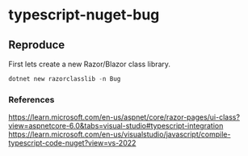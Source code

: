 # typescript-nuget-bug

## Reproduce

First lets create a new Razor/Blazor class library.

```powershell
dotnet new razorclasslib -n Bug
```

### References

https://learn.microsoft.com/en-us/aspnet/core/razor-pages/ui-class?view=aspnetcore-6.0&tabs=visual-studio#typescript-integration
https://learn.microsoft.com/en-us/visualstudio/javascript/compile-typescript-code-nuget?view=vs-2022
